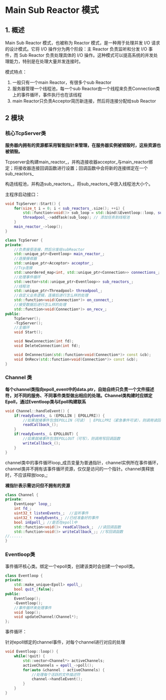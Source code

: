 # Main Sub Reactor 模式

## 1. 概述

Main Sub Reactor 模式，也被称为 Reactor 模式，是一种用于处理并发 I/O 请求的设计模式。它将 I/O 操作分为两个阶段：主 Reactor 负责监听和分发 I/O 事件，而 Sub Reactor 负责处理具体的 I/O 操作。这种模式可以提高系统的并发处理能力，特别是在处理大量并发连接时。

模式特点：

1. 一般只有一个main Reactor，有很多个sub Reactor
2. 服务器管理一个线程池，每一个sub Reactor由一个线程来负责Connection类上的事件循环，事件执行也在该线程
3. main Reactor只负责Acceptor简历新连接，然后将连接分配给sub Reactor

## 2 模块

### 核心TcpServer类

**服务器内拥有的资源都采用智能指针来管理，在服务器实例被销毁时，这些资源也被销毁。**

Tcpserver会构建main_reactor_，并构造接收器acceptor_与main_reactor绑定；将接收器连接回调函数进行设置；回调函数中会将新的连接绑定在一个sub_reactors_

构造线程池，并构造sub_reactors_，将sub_reactors_中放入线程池大小个。

主程序启动接口：

```cpp
void TcpServer::Start() {
    for(size_t i = 0; i < sub_reactors_.size(); ++i) {
        std::function<void()> sub_loop = std::bind(&Eventloop::loop, sub_reactors_[i].get());
        threadpool_->addTask(sub_loop); // 添加任务到线程池
    }
    main_reactor_->loop();
}
```



```c++
class TcpServer {
private:
    //负责接受连接，然后分发给subReactor
    std::unique_ptr<Eventloop> main_reactor_;
    //连接接收器
    std::unique_ptr<Acceptor> acceptor_;
	//Tcp连接
    std::unordered_map<int, std::unique_ptr<Connection>> connections_;
    //处理事件循环
    std::vector<std::unique_ptr<Eventloop>> sub_reactors_;
	//线程池
    std::unique_ptr<Threadpool> threadpool_;
	//自定义业务逻辑，连接后进行怎么样的处理
    std::function<void(Connection*)> on_connect_;
    //接受数据后进行怎么样的处理
    std::function<void(Connection*)> on_recv_;
public:
    TcpServer();
    ~TcpServer();
    //主循环
    void Start();

    void NewConnection(int fd);
    void DeleteConnection(int fd);

    void OnConnection(std::function<void(Connection*)> const &cb);
    void OnRecv(std::function<void(Connection*)> const &cb);
}
```

### Channel 类

**每个channel类指向epoll_event中的data.ptr，自始自终只负责一个文件描述符，对不同的服务、不同事件类型做出相应的处理。Channel类构建时应绑定Epoll，通过Eventloop类与Epoll构建联系**

```cpp
void Channel::handleEvent() {
    if(readyEvents_ & (EPOLLIN | EPOLLPRI)) {
        //如果就绪事件包含EPOLLIN（可读） | EPOLLPRI（紧急事件可读），则调用读回调函数
        readCallback_();
    }
    if(readyEvents_ & EPOLLOUT) {
        //如果就绪事件包含EPOLLOUT（可写），则调用写回调函数
        writeCallback_();
    }
}
```

channel类中的事件循环loop_成员变量为普通指针，channel实例所在事件循环，channel类并不拥有该事件循环资源，仅仅是访问的一个指针。channel类释放时，不应该释放loop_;

**裸指针表示需访问但不拥有的资源**

```cpp
class Channel {
private:
    EventLoop* loop_;
    int fd_;
    uint32_t listenEvents_;  //监听事件
    uint32_t readyEvents_; //已经准备好的事件
    bool inEpoll_; //是否在epoll中
    std::function<void()> readCallback_;  //读回调函数
    std::function<void()> writeCallback_;; //写回调函数
//......
}
```

### Eventloop类

事件循环核心类。绑定一个epoll类，创建该类时会创建一个epoll类。

```cpp
class Eventloop {
private:
    std::make_unique<Epoll> epoll_;
    bool quit_{false};
public:
    Eventloop();
    ~Eventloop();
    //事件循环来处理事件
    void loop();
    void updateChannel(Channel*);
};
```

事件循环：

针对epoll绑定的channel事件，对每个channel进行对应的处理

```cpp
void Eventloop::loop() {
    while(!quit) {
        std::vector<Channel*> activeChannels;
        activeChannels = epoll_->poll();
        for(auto &channel : activeChannels) {
            //处理每个活跃的文件描述符
            channel->handleEvent();
        }
    }
}
```

